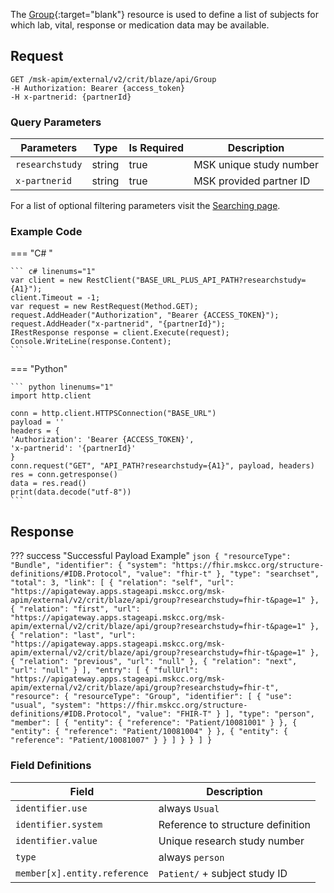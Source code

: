 The [Group]( https://hl7.org/fhir/R4/group.html){:target="blank"} resource is used to define a list of subjects for which lab, vital, response or medication data may be available.

## Request
```
GET /msk-apim/external/v2/crit/blaze/api/Group
-H Authorization: Bearer {access_token} 
-H x-partnerid: {partnerId}
```
### Query Parameters
| Parameters      | Type   | Is Required | Description                   |
| --------------- | ------ | ----------- | ----------------------------- |
| `researchstudy` | string | true        | MSK unique study number       |
| `x-partnerid`   | string | true        | MSK provided partner ID       |

For a list of optional filtering parameters visit the [Searching page](/searching).

### Example Code

=== "C# "

    ``` c# linenums="1"
    var client = new RestClient("BASE_URL_PLUS_API_PATH?researchstudy={A1}");
    client.Timeout = -1;
    var request = new RestRequest(Method.GET);
    request.AddHeader("Authorization", "Bearer {ACCESS_TOKEN}");
    request.AddHeader("x-partnerid", "{partnerId}");
    IRestResponse response = client.Execute(request);
    Console.WriteLine(response.Content);
    ```

=== "Python"

    ``` python linenums="1"
    import http.client

    conn = http.client.HTTPSConnection("BASE_URL")
    payload = ''
    headers = {
    'Authorization': 'Bearer {ACCESS_TOKEN}',
    'x-partnerid': '{partnerId}'
    }
    conn.request("GET", "API_PATH?researchstudy={A1}", payload, headers)
    res = conn.getresponse()
    data = res.read()
    print(data.decode("utf-8"))
    ```


## Response

??? success "Successful Payload Example"
    ```json
    {
        "resourceType": "Bundle",
        "identifier": {
            "system": "https://fhir.mskcc.org/structure-definitions/#IDB.Protocol",
            "value": "fhir-t"
        },
        "type": "searchset",
        "total": 3,
        "link": [
        {
            "relation": "self",
            "url": "https://apigateway.apps.stageapi.mskcc.org/msk-apim/external/v2/crit/blaze/api/group?researchstudy=fhir-t&page=1"
        },
        {
            "relation": "first",
            "url": "https://apigateway.apps.stageapi.mskcc.org/msk-apim/external/v2/crit/blaze/api/group?researchstudy=fhir-t&page=1"
        },
        {
            "relation": "last",
            "url": "https://apigateway.apps.stageapi.mskcc.org/msk-apim/external/v2/crit/blaze/api/group?researchstudy=fhir-t&page=1"
        },
        {
            "relation": "previous",
            "url": "null"
        },
        {
            "relation": "next",
            "url": "null"
        }
        ],
        "entry": [
        {
            "fullUrl": "https://apigateway.apps.stageapi.mskcc.org/msk-apim/external/v2/crit/blaze/api/group?researchstudy=fhir-t",
            "resource": {
            "resourceType": "Group",
            "identifier": [
                {
                "use": "usual",
                "system": "https://fhir.mskcc.org/structure-definitions/#IDB.Protocol",
                "value": "FHIR-T"
                }
            ],
            "type": "person",
            "member": [
                {
                "entity": {
                    "reference": "Patient/10081001"
                }
                },
                {
                "entity": {
                    "reference": "Patient/10081004"
                }
                },
                {
                "entity": {
                    "reference": "Patient/10081007"
                }
                }
            ]
          }
        }
      ]
    }
    ```

### Field Definitions

| Field                                      | Description                                                                                      |
| -------------------------------------------| -------------------------------------------                                                      |
| `identifier.use`                           | always `Usual `                                                                                  |
| `identifier.system`                        | Reference to structure definition                                                                |
| `identifier.value`                         | Unique research study number                                                                     |
| `type`                                     | always `person`                                                                                  |
| `member[x].entity.reference`               | `Patient/` + subject study ID                                                                    |
